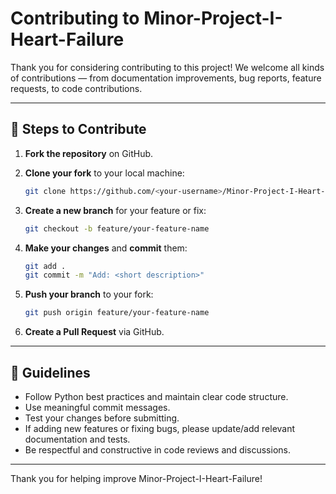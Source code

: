 # Contributing to Minor-Project-I-Heart-Failure

Thank you for considering contributing to this project! We welcome all kinds of contributions — from documentation improvements, bug reports, feature requests, to code contributions.

---

## 🚀 Steps to Contribute

1. **Fork the repository** on GitHub.

2. **Clone your fork** to your local machine:

   ```sh
   git clone https://github.com/<your-username>/Minor-Project-I-Heart-Failure.git
   ```

3. **Create a new branch** for your feature or fix:

   ```sh
   git checkout -b feature/your-feature-name
   ```

4. **Make your changes** and **commit** them:

   ```sh
   git add .
   git commit -m "Add: <short description>"
   ```

5. **Push your branch** to your fork:

   ```sh
   git push origin feature/your-feature-name
   ```

6. **Create a Pull Request** via GitHub.

---

## 📏 Guidelines

- Follow Python best practices and maintain clear code structure.
- Use meaningful commit messages.
- Test your changes before submitting.
- If adding new features or fixing bugs, please update/add relevant documentation and tests.
- Be respectful and constructive in code reviews and discussions.

---

Thank you for helping improve Minor-Project-I-Heart-Failure!
